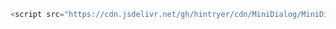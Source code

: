 ```javascript
<script src="https://cdn.jsdelivr.net/gh/hintryer/cdn/MiniDialog/MiniDialog.js"></script>
```
